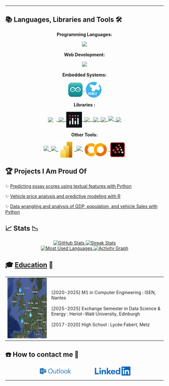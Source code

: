 <hr>

## 📚 Languages, Libraries and Tools 🛠️
<!-- 
<details>
<summary><h2>📚 Languages, Libraries and Tools 🛠️</h2></summary>
-->

<p align="center"><b>Programming Languages:</b></p>
<p align="center">
  <a href="https://github.com/arthur5775" target="_blank"><img src="https://skillicons.dev/icons?i=python,r,c,matlab,java"/></a>
</p>

<p align="center"><b>Web Development:</b></p>
<p align="center">
  <a href="https://github.com/arthur5775" target="_blank"><img src="https://skillicons.dev/icons?i=html,css,js,php,mysql,postgres"/></a>
</p>

<p align="center"><b>Embedded Systems:</b></p>
<p align="center">
  <a href="https://github.com/arthur5775" target="_blank"><img src="https://github.com/arthur5775/arthur5775/blob/main/img/Arduino_IDE_logo.png" height="50px" style="vertical-align: middle"/>&nbsp;</a>
  <a href="https://github.com/arthur5775" target="_blank"><img src="https://github.com/arthur5775/arthur5775/blob/main/img/STM32_logo.png" height="50px" style="vertical-align: middle"/></a>
</p>

<p align="center"><b>Libraries :</b></p>
<p align="center">
  <a href="https://github.com/arthur5775" target="_blank">
  <img src="https://raw.githubusercontent.com/wiki/opencv/opencv/logo/OpenCV_logo_no_text.svg?sanitize=true" height="50px" style="vertical-align: middle; margin-right: 10px;"/>&nbsp;
  <img src="https://logosandtypes.com/wp-content/uploads/2024/02/numpy.svg" height="50px" style="vertical-align: middle"/>&nbsp;
  <img src="https://github.com/arthur5775/arthur5775/blob/main/img/Plotly_logo.jpeg" height="50px" style="vertical-align: middle"/>&nbsp;
  <img src="https://icon.icepanel.io/Technology/png-shadow-512/Pandas.png" height="50px" style="vertical-align: middle"/>
  &nbsp;
  <img src="https://seaborn.pydata.org/_images/logo-mark-lightbg.svg" height="50px" style="vertical-align: middle"/>&nbsp;
  <img src="https://matplotlib.org/stable/_images/sphx_glr_logos2_001.png" height="50px" style="vertical-align: middle"/>&nbsp;
  <img src="https://upload.wikimedia.org/wikipedia/commons/thumb/0/05/Scikit_learn_logo_small.svg/800px-Scikit_learn_logo_small.svg.png" height="50px" sstyle="vertical-align: middle"/>&nbsp;
  <img src="https://www.tensorflow.org/images/tf_logo.png" height="50px" style="vertical-align: middle"/>
  </a>
</p>

<p align="center"><b>Other Tools:</b></p>
<p align="center">
  <a href="https://github.com/arthur5775" target="_blank">
  <img src="https://skillicons.dev/icons?i=latex" height="50px"/>&nbsp;
  <img src="https://upload.wikimedia.org/wikipedia/commons/3/34/Microsoft_Office_Excel_%282019–present%29.svg" height="50px"/>&nbsp;
  <img src="https://github.com/arthur5775/arthur5775/blob/main/img/Power_BI_Logo.svg" height="50px" style="vertical-align: middle"/>&nbsp;
  <img src="https://upload.wikimedia.org/wikipedia/commons/3/38/Jupyter_logo.svg" height="50px"/>
  <img src="https://github.com/arthur5775/arthur5775/blob/main/img/Google_Colaboratory_logo.png" height="50px" style="vertical-align: middle"/>
  <img src="https://github.com/arthur5775/arthur5775/blob/main/img/Scilab_logo.svg" height="50px" style="vertical-align: middle"/>
  </a>  
</p>
<!--
</details>
-->

## 🏆 Projects I Am Proud Of
<!--
<details>
<summary><h2>🏆 Projects I Am Proud Of</h2></summary>
-->
<p>✨ <a href="https://github.com/arthur5775/HW_DataScienceLifeCycle/tree/main/CW2" target="_blank">Predicting essay scores using textual features with Python</a></p>
<p>✨ <a href="https://github.com/arthur5775/HW_StatisticalModelB/tree/main/CW2" target="_blank">Vehicle price analysis and predictive modeling with R</a></p>
<p>✨ <a href="https://github.com/arthur5775/HW_DataScienceLifeCycle/tree/main/CW1" target="_blank">Data wrangling and analysis of GDP, population, and vehicle Sales with Python</a></p>
<!--
</details>
-->

## 📈 Stats 📉
<!--
<details>
<summary><h2>📈 Stats 📉</h2></summary>
-->

<div align="center">
  <a href="https://github.com/arthur5775">
  <img width=320 height=140 src="https://github-readme-stats.vercel.app/api?username=arthur5775&theme=transparent&count_private=true&show_icons=true&rank_icon=github&border_radius=16&locale=en&border_color=ffffff" alt="GitHub Stats" />
  </a>
  <a href="https://github.com/arthur5775">
  <img width=320 height=140 src="https://github-readme-streak-stats.herokuapp.com/?user=arthur5775&theme=transparent&count_private=true&border_radius=16&card_height=200&locale=en" alt="Streak Stats" />
  </a>
  <br>
  <a href="https://github.com/arthur5775">
  <img width=250 height=200 src="https://github-readme-stats.vercel.app/api/top-langs?username=arthur5775&theme=transparent&layout=donut&hide=css&langs_count=8&border_radius=16&show_icons=true&locale=en" alt="Most Used Languages" />
  </a>
  <a href="https://github.com/arthur5775">
  <img width=390 height=200 src="https://github-readme-activity-graph.vercel.app/graph?username=arthur5775&custom_title=Arthur%27s%20contribution%20graph&radius=16&area=true&title_color=2f80ed&line=2f80ed&color=2f80ed&point=2f80ed&bg_color=00000000&height=600" alt="Activity Graph" />
  </a>
</div>
<!--
</details>
-->

## 🎓 [Education](https://www.linkedin.com/in/arthur-grossmann-le-mauguen-45094b205/details/education/) 🏫
<!--
<details>
<summary><h2>🎓 Education 🏫</h2></summary> 
-->

<table>
  <tr>
    <td><img src="https://github.com/arthur5775/arthur5775/blob/main/img/Map.png?raw=true" width="256" height="192" /></td>
    <td>
      [2020-2025] M1 in Computer Engineering : ISEN, Nantes<br><br>
      [2025-2025] Exchange Semester in Data Science & Energy : Heriot-Watt University, Edinburgh<br><br>
      [2017-2020] High School : Lycée Fabert, Metz
    </td>
  </tr>
</table>
<!--
</details>
-->

## ☎️ How to contact me 📧
<!--
<h2>☎️ How to contact me 📧</h2>
-->

<div align="center">
  <a href="mailto:arthur.grossmann--le-mauguen@isen-ouest.yncrea.fr" style="text-decoration: none">
    <img src="https://raw.githubusercontent.com/arthur5775/arthur5775/main/img/Outlook_logo.png" height="30px" style="vertical-align: middle"/>  
    <!-- <img src="https://img.shields.io/badge/Gmail-333333?style=for-the-badge&logo=gmail&logoColor=red" /> -->
  </a>
  &nbsp;&nbsp;&nbsp;&nbsp;&nbsp;&nbsp;&nbsp;&nbsp;&nbsp;&nbsp;&nbsp;&nbsp;&nbsp;&nbsp;&nbsp;&nbsp;
  <a href="https://www.linkedin.com/in/arthur-grossmann-le-mauguen-45094b205/" style="text-decoration: none">
    <img src="https://github.com/arthur5775/arthur5775/blob/main/img/LinkedIn_logo.svg?raw=true" height="30px" style="vertical-align: middle"/>
    <!-- <img src="https://img.shields.io/badge/LinkedIn-0077B5?style=for-the-badge&logo=linkedin&logoColor=white" target="_blank" height="25px" /> -->
  </a>
</div>
<hr>

<!-- Inspired by:
https://github.com/Ashutosh00710/Ashutosh00710/blob/master/README.md
https://github.com/Ashutosh00710/github-readme-activity-graph?tab=readme-ov-file
https://github.com/Kiran1689/kiran1689/blob/main/README.md
https://blog.lasheen.dev/beautiful-github-profile-readme/
-->

<!-- Still to do:
add profile banner/ header
add last commit 
clean up the file and file names used
https://github.com/athul/waka-readme
https://github.com/lowlighter/metrics?tab=readme-ov-file
https://github.com/avgupta456/github-trends
https://github.com/mayankchaudhary26/Cool-Readme-ideas
-->
